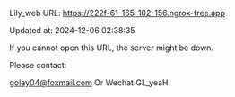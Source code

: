 Lily_web URL: https://222f-61-165-102-156.ngrok-free.app

Updated at: 2024-12-06 02:38:35

If you cannot open this URL, the server might be down.

Please contact: 

goley04@foxmail.com Or Wechat:GL_yeaH
